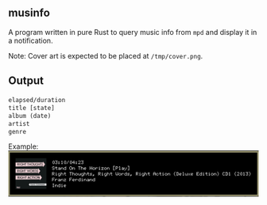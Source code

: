 ## musinfo

A program written in pure Rust to query music info from `mpd` and display it in a notification.

Note: Cover art is expected to be placed at `/tmp/cover.png`.

## Output

```
elapsed/duration
title [state]
album (date)
artist
genre
```

Example:<br>
![example](images/example.png)
